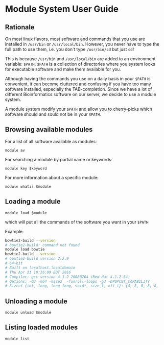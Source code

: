 # Module System User Guide

## Rationale

On most linux flavors, most software and commands that you use are installed
in `/usr/bin` or `/usr/local/bin`. However, you never have to type the full
path to use them, i.e. you don't type `/usr/bin/cd` but just `cd`!

This is because `/usr/bin` and `/usr/local/bin` are added to an environment
variable: `$PATH`. `$PATH` is a collection of directories where you system
looks for executable software and make them available for you.

Although having the commands you use on a daily basis in your `$PATH` is
convenient, it can become cluttered and confusing if you have too many software
installed, especially the TAB-completion. Since we have a lot of different
Bioinformatics software on our server, we decide to use a module system.

A module system modify your `$PATH` and allow you to cherry-picks which
software should and sould not be in your `$PATH`.

## Browsing available modules

For a list of all software available as modules:

`module av`

For searching a module by partial name or keywords:

`module key $keyword`

For more information about a specific module:

`module whatis $module`

## Loading a module

`module load $module`

which will put all the commands of the software you want in your `$PATH`

Example:

```bash
bowtie2-build --version
# bowtie2-build: command not found
module load bowtie
bowtie2-build --version
# bowtie2-build version 2.2.9
# 64-bit
# Built on localhost.localdomain
# Thu Apr 21 18:36:09 EDT 2016
# Compiler: gcc version 4.1.2 20080704 (Red Hat 4.1.2-54)
# Options: -O3 -m64 -msse2  -funroll-loops -g3 -DPOPCNT_CAPABILITY
# Sizeof {int, long, long long, void*, size_t, off_t}: {4, 8, 8, 8, 8, 8}
```
## Unloading a module

`module unload $module`

## Listing loaded modules

`module list`
